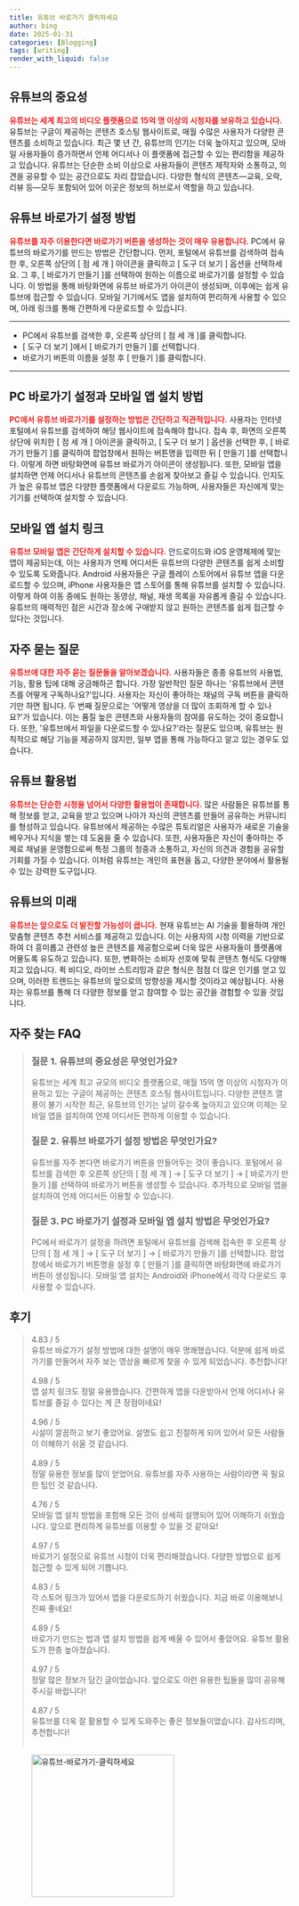 ```yaml
---
title: 유튜브 바로가기 클릭하세요
author: bing
date: 2025-01-31
categories: [Blogging]
tags: [writing]
render_with_liquid: false
---
```



<h2 id='유튜브의 중요성'>유튜브의 중요성</h2>

<p><b><span style="color: #ee2323;">유튜브는 세계 최고의 비디오 플랫폼으로 15억 명 이상의 시청자를 보유하고 있습니다.</span></b> 유튜브는 구글이 제공하는 콘텐츠 호스팅 웹사이트로, 매월 수많은 사용자가 다양한 콘텐츠를 소비하고 있습니다. 최근 몇 년 간, 유튜브의 인기는 더욱 높아지고 있으며, 모바일 사용자들이 증가하면서 언제 어디서나 이 플랫폼에 접근할 수 있는 편리함을 제공하고 있습니다. 유튜브는 단순한 소비 이상으로 사용자들이 콘텐츠 제작자와 소통하고, 의견을 공유할 수 있는 공간으로도 자리 잡았습니다. 다양한 형식의 콘텐츠—교육, 오락, 리뷰 등—모두 포함되어 있어 이곳은 정보의 허브로서 역할을 하고 있습니다.</p>

<h2 id='유튜브 바로가기 설정 방법'>유튜브 바로가기 설정 방법</h2>

<p><b><span style="color: #ee2323;">유튜브를 자주 이용한다면 바로가기 버튼을 생성하는 것이 매우 유용합니다.</span></b> PC에서 유튜브의 바로가기를 만드는 방법은 간단합니다. 먼저, 포털에서 유튜브를 검색하여 접속한 후, 오른쪽 상단의 [ 점 세 개 ] 아이콘을 클릭하고 [ 도구 더 보기 ] 옵션을 선택하세요. 그 후, [ 바로가기 만들기 ]를 선택하여 원하는 이름으로 바로가기를 설정할 수 있습니다. 이 방법을 통해 바탕화면에 유튜브 바로가기 아이콘이 생성되며, 이후에는 쉽게 유튜브에 접근할 수 있습니다. 모바일 기기에서도 앱을 설치하여 편리하게 사용할 수 있으며, 아래 링크를 통해 간편하게 다운로드할 수 있습니다.</p>

<hr />

<ul>
    <li>PC에서 유튜브를 검색한 후, 오른쪽 상단의 [ 점 세 개 ]를 클릭합니다.</li>
    <li>[ 도구 더 보기 ]에서 [ 바로가기 만들기 ]를 선택합니다.</li>
    <li>바로가기 버튼의 이름을 설정 후 [ 만들기 ]를 클릭합니다.</li>
</ul>

<hr />

<h2 id='PC 바로가기 설정과 모바일 앱 설치 방법'>PC 바로가기 설정과 모바일 앱 설치 방법</h2>

<p><b><span style="color: #ee2323;">PC에서 유튜브 바로가기를 설정하는 방법은 간단하고 직관적입니다.</span></b> 사용자는 인터넷 포털에서 유튜브를 검색하여 해당 웹사이트에 접속해야 합니다. 접속 후, 화면의 오른쪽 상단에 위치한 [ 점 세 개 ] 아이콘을 클릭하고, [ 도구 더 보기 ] 옵션을 선택한 후, [ 바로가기 만들기 ]를 클릭하여 팝업창에서 원하는 버튼명을 입력한 뒤 [ 만들기 ]를 선택합니다. 이렇게 하면 바탕화면에 유튜브 바로가기 아이콘이 생성됩니다. 또한, 모바일 앱을 설치하면 언제 어디서나 유튜브의 콘텐츠를 손쉽게 찾아보고 즐길 수 있습니다. 인지도가 높은 유튜브 앱은 다양한 플랫폼에서 다운로드 가능하며, 사용자들은 자신에게 맞는 기기를 선택하여 설치할 수 있습니다.</p>

<h2 id='모바일 앱 설치 링크'>모바일 앱 설치 링크</h2>

<p><b><span style="color: #ee2323;">유튜브 모바일 앱은 간단하게 설치할 수 있습니다.</span></b> 안드로이드와 iOS 운영체제에 맞는 앱이 제공되는데, 이는 사용자가 언제 어디서든 유튜브의 다양한 콘텐츠를 쉽게 소비할 수 있도록 도와줍니다. Android 사용자들은 구글 플레이 스토어에서 유튜브 앱을 다운로드할 수 있으며, iPhone 사용자들은 앱 스토어를 통해 유튜브를 설치할 수 있습니다. 이렇게 하여 이동 중에도 원하는 동영상, 채널, 재생 목록을 자유롭게 즐길 수 있습니다. 유튜브의 매력적인 점은 시간과 장소에 구애받지 않고 원하는 콘텐츠를 쉽게 접근할 수 있다는 것입니다.</p>

<h2 id='자주 묻는 질문'>자주 묻는 질문</h2>

<p><b><span style="color: #ee2323;">유튜브에 대한 자주 묻는 질문들을 알아보겠습니다.</span></b> 사용자들은 종종 유튜브의 사용법, 기능, 활용 팁에 대해 궁금해하곤 합니다. 가장 일반적인 질문 하나는 '유튜브에서 콘텐츠를 어떻게 구독하나요?'입니다. 사용자는 자신이 좋아하는 채널의 구독 버튼을 클릭하기만 하면 됩니다. 두 번째 질문으로는 '어떻게 영상을 더 많이 조회하게 할 수 있나요?'가 있습니다. 이는 품질 높은 콘텐츠와 사용자들의 참여를 유도하는 것이 중요합니다. 또한, '유튜브에서 파일을 다운로드할 수 있나요?'라는 질문도 있으며, 유튜브는 원칙적으로 해당 기능을 제공하지 않지만, 일부 앱을 통해 가능하다고 알고 있는 경우도 있습니다.</p>

<h2 id='유튜브 활용법'>유튜브 활용법</h2>

<p><b><span style="color: #ee2323;">유튜브는 단순한 시청을 넘어서 다양한 활용법이 존재합니다.</span></b> 많은 사람들은 유튜브를 통해 정보를 얻고, 교육을 받고 있으며 나아가 자신의 콘텐츠를 만들어 공유하는 커뮤니티를 형성하고 있습니다. 유튜브에서 제공하는 수많은 튜토리얼은 사용자가 새로운 기술을 배우거나 지식을 쌓는 데 도움을 줄 수 있습니다. 또한, 사용자들은 자신이 좋아하는 주제로 채널을 운영함으로써 특정 그룹의 청중과 소통하고, 자신의 의견과 경험을 공유할 기회를 가질 수 있습니다. 이처럼 유튜브는 개인의 표현을 돕고, 다양한 분야에서 활용될 수 있는 강력한 도구입니다.</p>

<h2 id='유튜브의 미래'>유튜브의 미래</h2>

<p><b><span style="color: #ee2323;">유튜브는 앞으로도 더 발전할 가능성이 큽니다.</span></b> 현재 유튜브는 AI 기술을 활용하여 개인 맞춤형 콘텐츠 추천 서비스를 제공하고 있습니다. 이는 사용자의 시청 이력을 기반으로 하여 더 흥미롭고 관련성 높은 콘텐츠를 제공함으로써 더욱 많은 사용자들이 플랫폼에 머물도록 유도하고 있습니다. 또한, 변화하는 소비자 선호에 맞춰 콘텐츠 형식도 다양해지고 있습니다. 퀵 비디오, 라이브 스트리밍과 같은 형식은 점점 더 많은 인기를 얻고 있으며, 이러한 트렌드는 유튜브의 앞으로의 방향성을 제시할 것이라고 예상됩니다. 사용자는 유튜브를 통해 더 다양한 정보를 얻고 참여할 수 있는 공간을 경험할 수 있을 것입니다.</p>


<h2 id='자주_찾는_FAQ'>자주 찾는 FAQ</h2>
<div itemscope="" itemtype="https://schema.org/FAQPage"> 
<blockquote> 
<div itemscope="" itemprop="mainEntity" itemtype="https://schema.org/Question"> 
<h3 itemprop="name">질문 1. 유튜브의 중요성은 무엇인가요?</h3> 
<div itemscope="" itemprop="acceptedAnswer" itemtype="https://schema.org/Answer"> 
<span itemprop="text"> 
<p>유튜브는 세계 최고 규모의 비디오 플랫폼으로, 매월 15억 명 이상의 시청자가 이용하고 있는 구글이 제공하는 콘텐츠 호스팅 웹사이트입니다. 다양한 콘텐츠 열풍이 불기 시작한 최근, 유튜브의 인기는 날이 갈수록 높아지고 있으며 이제는 모바일 앱을 설치하여 언제 어디서든 편하게 이용할 수 있습니다.</p> 
</span> 
</div> 
</div> 
<div itemscope="" itemprop="mainEntity" itemtype="https://schema.org/Question"> 
<h3 itemprop="name">질문 2. 유튜브 바로가기 설정 방법은 무엇인가요?</h3> 
<div itemscope="" itemprop="acceptedAnswer" itemtype="https://schema.org/Answer"> 
<span itemprop="text"> 
<p>유튜브를 자주 본다면 바로가기 버튼을 만들어두는 것이 좋습니다. 포털에서 유튜브를 검색한 후 오른쪽 상단의 [ 점 세 개 ] → [ 도구 더 보기 ] → [ 바로가기 만들기 ]를 선택하여 바로가기 버튼을 생성할 수 있습니다. 추가적으로 모바일 앱을 설치하여 언제 어디서든 이용할 수 있습니다.</p> 
</span> 
</div> 
</div> 
<div itemscope="" itemprop="mainEntity" itemtype="https://schema.org/Question"> 
<h3 itemprop="name">질문 3. PC 바로가기 설정과 모바일 앱 설치 방법은 무엇인가요?</h3> 
<div itemscope="" itemprop="acceptedAnswer" itemtype="https://schema.org/Answer"> 
<span itemprop="text"> 
<p>PC에서 바로가기 설정을 하려면 포털에서 유튜브를 검색해 접속한 후 오른쪽 상단의 [ 점 세 개 ] → [ 도구 더 보기 ] → [ 바로가기 만들기 ]를 선택합니다. 팝업창에서 바로가기 버튼명을 설정 후 [ 만들기 ]를 클릭하면 바탕화면에 바로가기 버튼이 생성됩니다. 모바일 앱 설치는 Android와 iPhone에서 각각 다운로드 후 사용할 수 있습니다.</p> 
</span> 
</div> 
</div> 
</blockquote> 
</div>
<h2 id='후기'>후기</h2>
<div itemscope itemtype="https://schema.org/Product">
  <blockquote>
  <div itemprop="review" itemscope itemtype="https://schema.org/Review">
      <div itemprop="reviewRating" itemscope itemtype="https://schema.org/Rating"> <span itemprop="ratingValue">4.83</span> / <span itemprop="bestRating">5</span> </div>
      <span itemprop="reviewBody">유튜브 바로가기 설정 방법에 대한 설명이 매우 명쾌했습니다. 덕분에 쉽게 바로가기를 만들어서 자주 보는 영상을 빠르게 찾을 수 있게 되었습니다. 추천합니다!</span>
  </div>
  <br>
  <div itemprop="review" itemscope itemtype="https://schema.org/Review">
      <div itemprop="reviewRating" itemscope itemtype="https://schema.org/Rating"> <span itemprop="ratingValue">4.98</span> / <span itemprop="bestRating">5</span> </div>
      <span itemprop="reviewBody">앱 설치 링크도 정말 유용했습니다. 간편하게 앱을 다운받아서 언제 어디서나 유튜브를 즐길 수 있다는 게 큰 장점이네요!</span>
  </div>
  <br>
  <div itemprop="review" itemscope itemtype="https://schema.org/Review">
      <div itemprop="reviewRating" itemscope itemtype="https://schema.org/Rating"> <span itemprop="ratingValue">4.96</span> / <span itemprop="bestRating">5</span> </div>
      <span itemprop="reviewBody">시설이 깔끔하고 보기 좋았어요. 설명도 쉽고 친절하게 되어 있어서 모든 사람들이 이해하기 쉬울 것 같습니다.</span>
  </div>
  <br>
  <div itemprop="review" itemscope itemtype="https://schema.org/Review">
      <div itemprop="reviewRating" itemscope itemtype="https://schema.org/Rating"> <span itemprop="ratingValue">4.89</span> / <span itemprop="bestRating">5</span> </div>
      <span itemprop="reviewBody">정말 유용한 정보를 많이 얻었어요. 유튜브를 자주 사용하는 사람이라면 꼭 필요한 팁인 것 같습니다.</span>
  </div>
  <br>
  <div itemprop="review" itemscope itemtype="https://schema.org/Review">
      <div itemprop="reviewRating" itemscope itemtype="https://schema.org/Rating"> <span itemprop="ratingValue">4.76</span> / <span itemprop="bestRating">5</span> </div>
      <span itemprop="reviewBody">모바일 앱 설치 방법을 포함해 모든 것이 상세히 설명되어 있어 이해하기 쉬웠습니다. 앞으로 편리하게 유튜브를 이용할 수 있을 것 같아요!</span>
  </div>
  <br>
  <div itemprop="review" itemscope itemtype="https://schema.org/Review">
      <div itemprop="reviewRating" itemscope itemtype="https://schema.org/Rating"> <span itemprop="ratingValue">4.97</span> / <span itemprop="bestRating">5</span> </div>
      <span itemprop="reviewBody">바로가기 설정으로 유튜브 시청이 더욱 편리해졌습니다. 다양한 방법으로 쉽게 접근할 수 있게 되어 기쁩니다.</span>
  </div>
  <br>
  <div itemprop="review" itemscope itemtype="https://schema.org/Review">
      <div itemprop="reviewRating" itemscope itemtype="https://schema.org/Rating"> <span itemprop="ratingValue">4.83</span> / <span itemprop="bestRating">5</span> </div>
      <span itemprop="reviewBody">각 스토어 링크가 있어서 앱을 다운로드하기 쉬웠습니다. 지금 바로 이용해보니 진짜 좋네요!</span>
  </div>
  <br>
  <div itemprop="review" itemscope itemtype="https://schema.org/Review">
      <div itemprop="reviewRating" itemscope itemtype="https://schema.org/Rating"> <span itemprop="ratingValue">4.89</span> / <span itemprop="bestRating">5</span> </div>
      <span itemprop="reviewBody">바로가기 만드는 법과 앱 설치 방법을 쉽게 배울 수 있어서 좋았어요. 유튜브 활용도가 한층 높아졌습니다.</span>
  </div>
  <br>
  <div itemprop="review" itemscope itemtype="https://schema.org/Review">
      <div itemprop="reviewRating" itemscope itemtype="https://schema.org/Rating"> <span itemprop="ratingValue">4.97</span> / <span itemprop="bestRating">5</span> </div>
      <span itemprop="reviewBody">정말 많은 정보가 담긴 글이었습니다. 앞으로도 이런 유용한 팁들을 많이 공유해 주시길 바랍니다!</span>
  </div>
  <br>
  <div itemprop="review" itemscope itemtype="https://schema.org/Review">
      <div itemprop="reviewRating" itemscope itemtype="https://schema.org/Rating"> <span itemprop="ratingValue">4.87</span> / <span itemprop="bestRating">5</span> </div>
      <span itemprop="reviewBody">유튜브를 더욱 잘 활용할 수 있게 도와주는 좋은 정보들이었습니다. 감사드리며, 추천합니다!</span>
  </div>
  <br>
  </blockquote>
</div>
<figure class="image"><img src="https://purplelist.github.io/assets/img/thumbnail/유튜브-바로가기-클릭하세요.webp" alt="유튜브-바로가기-클릭하세요" width="256" height="256"></figure>